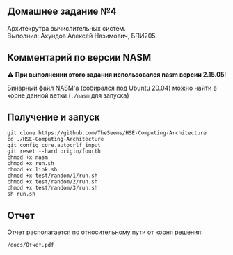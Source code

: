## Домашнее задание №4
Архитекрутра вычислительных систем.  
Выполнил: Ахундов Алексей Назимович, БПИ205.

## Комментарий по версии NASM
:warning: **При выполнении этого задания использовался nasm версии 2.15.05**!  

Бинарный файл NASM'а (собирался под Ubuntu 20.04) можно найти в корне данной ветки (`./nasm` для запуска)

## Получение и запуск
```shell
git clone https://github.com/TheSeems/HSE-Computing-Architecture
cd ./HSE-Computing-Architecture
git config core.autocrlf input
git reset --hard origin/fourth
chmod +x nasm
chmod +x run.sh
chmod +x link.sh
chmod +x test/random/1/run.sh
chmod +x test/random/2/run.sh
chmod +x test/random/3/run.sh
sh run.sh
```

## Отчет
Отчет располагается по относительному пути от корня решения:
```text
/docs/Отчет.pdf
```